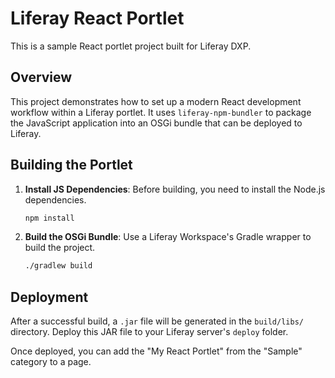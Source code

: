 # Liferay React Portlet

This is a sample React portlet project built for Liferay DXP.

## Overview

This project demonstrates how to set up a modern React development workflow within a Liferay portlet. It uses `liferay-npm-bundler` to package the JavaScript application into an OSGi bundle that can be deployed to Liferay.

## Building the Portlet

1.  **Install JS Dependencies**:
    Before building, you need to install the Node.js dependencies.
    ```sh
    npm install
    ```

2.  **Build the OSGi Bundle**:
    Use a Liferay Workspace's Gradle wrapper to build the project.
    ```sh
    ./gradlew build
    ```

## Deployment

After a successful build, a `.jar` file will be generated in the `build/libs/` directory. Deploy this JAR file to your Liferay server's `deploy` folder.

Once deployed, you can add the "My React Portlet" from the "Sample" category to a page.
